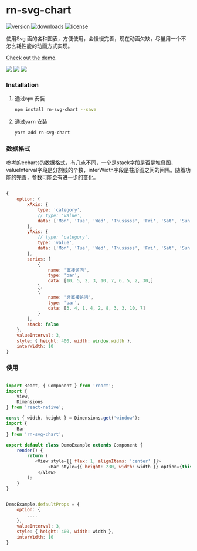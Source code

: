 # rn-svg-chart

[![version](https://img.shields.io/npm/v/rn-svg-chart.svg)](https://www.npmjs.com/package/rn-svg-chart) [![downloads](https://img.shields.io/npm/dm/rn-svg-chart.svg)](https://www.npmjs.com/package/rn-svg-chart) [![license](https://img.shields.io/npm/l/rn-svg-chart.svg)](https://www.npmjs.com/package/rn-svg-chart)

使用Svg 画的各种图表，方便使用，会慢慢完善，现在动画欠缺，尽量用一个不怎么耗性能的动画方式实现。

[Check out the demo](https://github.com/congsuboya/react-native-svg-charts/tree/master/RNSvgCharts).

![](/assets/111.gif)  ![](/assets/222.gif)  ![](/assets/3333.gif)

### Installation


1. 通过`npm` 安装

    ```bash
    npm install rn-svg-chart --save
    ```
    
1. 通过`yarn` 安装

    ```bash
    yarn add rn-svg-chart
    ```


### 数据格式

参考的echarts的数据格式，有几点不同，一个是stack字段是否是堆叠图，valueInterval字段是分割线的个数，interWidth字段是柱形图之间的间隔。随着功能的完善，参数可能会有进一步的变化。

```javascript

{
    option: {
        xAxis: {
            type: 'category',
            // type: 'value',
            data: ['Mon', 'Tue', 'Wed', 'Thusssss', 'Fri', 'Sat', 'Sun', 'wqe', 'sdr', 'opu']
        },
        yAxis: {
            // type: 'category',
            type: 'value',
            data: ['Mon', 'Tue', 'Wed', 'Thusssss', 'Fri', 'Sat', 'Sun', 'wqe', 'sdr', 'opu']
        },
        series: [
            {
                name: '直接访问',
                type: 'bar',
                data: [10, 5, 2, 3, 10, 7, 6, 5, 2, 30,]
            },
            {
                name: '非直接访问',
                type: 'bar',
                data: [3, 4, 1, 4, 2, 8, 3, 3, 10, 7]
            }
        ],
        stack: false
    },
    valueInterval: 3,
    style: { height: 400, width: window.width },
    interWidth: 10
}

```



### 使用

```javascript

import React, { Component } from 'react';
import {
    View,
    Dimensions
} from 'react-native';

const { width, height } = Dimensions.get('window');
import {
    Bar
} from 'rn-svg-chart';

export default class DemoExample extends Component {
    render() {
        return (
           <View style={{ flex: 1, alignItems: 'center' }}>
                <Bar style={{ height: 230, width: width }} option={this.props.option} />
            </View>
        );
    }
}


DemoExample.defaultProps = {
    option: {
        ....
    },
    valueInterval: 3,
    style: { height: 400, width: width },
    interWidth: 10
}
```